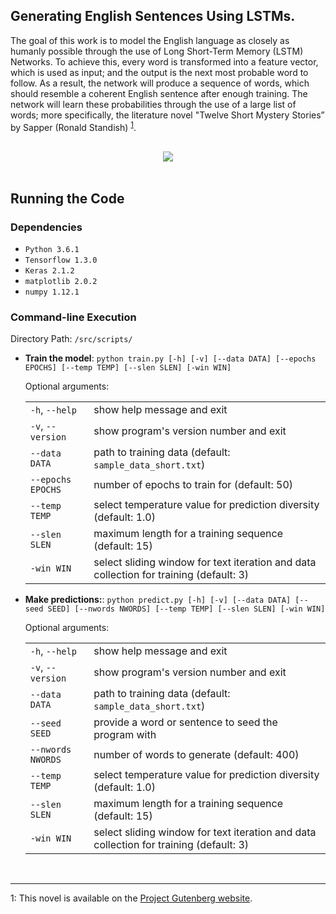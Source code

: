 ## Generating English Sentences Using LSTMs.

The goal of this work is to model the English language as closely as humanly possible through the use of Long Short-Term Memory (LSTM) Networks. To achieve this, every word is transformed into a feature vector, which is used as input; and the output is the next most probable word to follow. As a result, the network will produce a sequence of words, which should resemble a coherent English sentence after enough training. The network will learn these probabilities through the use of a large list of words; more specifically, the literature novel "Twelve Short Mystery Stories” by Sapper (Ronald Standish) <sup>[1](#projgut)</sup>.<br><br>

<center><img src="res/predict.gif"></center>

<br>

## Running the Code

### Dependencies

* `Python 3.6.1`
* `Tensorflow 1.3.0`
* `Keras 2.1.2`
* `matplotlib 2.0.2`
* `numpy 1.12.1`

### Command-line Execution

Directory Path: `/src/scripts/`

* **Train the model**: `python train.py [-h] [-v] [--data DATA] [--epochs EPOCHS] [--temp TEMP] [--slen SLEN] [-win WIN]`

	Optional arguments:

	| | |
	|-------------|--------|
	|`-h`, `--help`|show help message and exit |
	|`-v`, `--version`|show program's version number and exit|
	|`--data DATA`|path to training data (default: `sample_data_short.txt`)|
	|`--epochs EPOCHS`|number of epochs to train for (default: 50)|
	|`--temp TEMP`|select temperature value for prediction diversity (default: 1.0)|
	|`--slen SLEN`|maximum length for a training sequence (default: 15)|
	|`-win WIN`|select sliding window for text iteration and data collection for training (default: 3)|
	
* **Make predictions:**: `python predict.py [-h] [-v] [--data DATA] [--seed SEED] [--nwords NWORDS] [--temp TEMP] [--slen SLEN] [-win WIN]`
	
	Optional arguments:
	
	| | |
	|-------------|--------|
	|`-h`, `--help`|show help message and exit |
	|`-v`, `--version`|show program's version number and exit|
	|`--data DATA`|path to training data (default: `sample_data_short.txt`)|
	|`--seed SEED`|provide a word or sentence to seed the program with|
	|`--nwords NWORDS`|number of words to generate (default: 400)|
	|`--temp TEMP`|select temperature value for prediction diversity (default: 1.0)|
	|`--slen SLEN`|maximum length for a training sequence (default: 15)|
	|`-win WIN`|select sliding window for text iteration and data collection for training (default: 3)|
	
	
<br>

---

<a name="projgut">1</a>: This novel is available on the [Project Gutenberg website](http://gutenberg.ca/index.html).